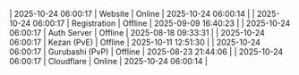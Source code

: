 | 2025-10-24 06:00:17 | Website | Online | 2025-10-24 06:00:14 |
| 2025-10-24 06:00:17 | Registration | Offline | 2025-09-09 16:40:23 |
| 2025-10-24 06:00:17 | Auth Server | Offline | 2025-08-18 09:33:31 |
| 2025-10-24 06:00:17 | Kezan (PvE) | Offline | 2025-10-11 12:51:30 |
| 2025-10-24 06:00:17 | Gurubashi (PvP) | Offline | 2025-08-23 21:44:06 |
| 2025-10-24 06:00:17 | Cloudflare | Online | 2025-10-24 06:00:14 |
